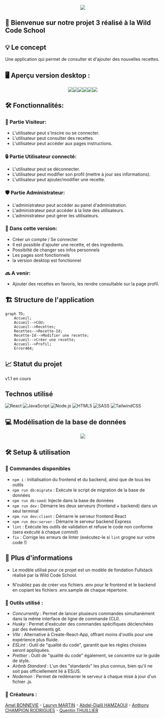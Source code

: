 <p align="center">
<img src="./client/src/assets/images/logo.png">
</p>

## 🚀 Bienvenue sur notre projet 3 réalisé à la Wild Code School <br>

## 💡 Le concept

Une application qui permet de consulter et d'ajouter des nouvelles recettes.

## 🖥️ Aperçu version desktop :

<p align="center"> 
<img src="./client/src/assets/images/Screen1.png"><img src="./client/src/assets/images/Screen2.png"><img src="./client/src/assets/images/Screen3.png"><img src="./client/src/assets/images/Screen4.png"><img src="./client/src/assets/images/Screen5.png"><img src="./client/src/assets/images/Screen6.png">
</p>

## 🛠️ Fonctionnalités:

### 👥 Partie Visiteur:

- L'utilisateur peut s'inscire ou se connecter.
- L'utilisateur peut consulter des recettes.
- L'utilisateur peut accéder aux pages instructions.

### 🔒 Partie Utilisateur connecté:

- L'utilisateur peut se déconnecter.
- L'utilisateur peut modifier son profil (mettre à jour ses informations).
- L'utilisateur peut ajouter/modifier une recette.

### 🛡️ Partie Administrateur:

- L'administrateur peut accéder au panel d'administration.
- L'administrateur peut accéder à la liste des utilisateurs.
- L'administrateur peut gérer les utilisateurs.

### 📝 Dans cette version:

- Créer un compte / Se connecter
- Il est possible d'ajouter une recette, et des ingredients.
- Possibilté de changer ses infos personnels
- Les pages sont fonctionnels
- la version desktop est fonctionnel

### 🔜 A venir:

- Ajouter des recettes en favoris, les rendre consultable sur la page profil.

## 🏗️ Structure de l'application

```mermaid
graph TD;
    Accueil;
    Accueil-->CGU;
    Accueil-->Recettes;
    Recettes-->Recette-Id;
    Recette-Id-->Modifier une recette;
    Accueil-->Créer une recette;
    Accueil-->Profil;
    Error404;
```

## 📈 Statut du projet

v1.1 en cours

## Technos utilisé

![React](https://img.shields.io/badge/-React-61DAFB?style=for-the-badge&logo=react&logoColor=white)
![JavaScript](https://img.shields.io/badge/-JavaScript-F7DF1E?style=for-the-badge&logo=javascript&logoColor=black)
![Node.js](https://img.shields.io/badge/Node.js-339933?style=for-the-badge&logo=node.js&logoColor=white)
![HTML5](https://img.shields.io/badge/-HTML5-E34F26?style=for-the-badge&logo=html5&logoColor=white)
![SASS](https://img.shields.io/badge/SASS-hotpink.svg?style=for-the-badge&logo=SASS&logoColor=white)
![TailwindCSS](https://img.shields.io/badge/tailwindcss-%2338B2AC.svg?style=for-the-badge&logo=tailwind-css&logoColor=white)

## 💻 Modélisation de la base de données

<p align="center"> 
<img src="./client/src/assets/images/BDD.png">
</p>

## 🛠️ Setup & utilisation

### 📜 Commandes disponibles

- `npm i` : Initialisation du frontend et du backend, ainsi que de tous les outils
- `npm run db:migrate` : Exécute le script de migration de la base de données
- `npm run db:seed`: Injecte dans la base de données
- `npm run dev` : Démarre les deux serveurs (frontend + backend) dans un seul terminal
- `npm run dev:client` : Démarre le serveur frontend React
- `npm run dev:server` : Démarre le serveur backend Express
- `lint` : Exécute les outils de validation et refuse le code non conforme (sera exécuté à chaque _commit_)
- `fix` : Corrige les erreurs de linter (exécutez-le si `lint` grogne sur votre code !)

## 📄 Plus d'informations

- Le modèle utilisé pour ce projet est un modèle de fondation Fullstack réalisé par la Wild Code School.

- N'oubliez pas de créer vos fichiers .env pour le frontend et le backend en copiant les fichiers .env.sample de chaque répertoire.

### 🔧 Outils utilisé :

- _Concurrently_ : Permet de lancer plusieurs commandes simultanément dans la même interface de ligne de commande (CLI).
- _Husky_ : Permet d'exécuter des commandes spécifiques déclenchées par des événements git.
- _Vite_ : Alternative à Create-React-App, offrant moins d'outils pour une expérience plus fluide.
- _ESLint_ : Outil de "qualité du code", garantit que les règles choisies seront appliquées.
- _Prettier_ : Outil de "qualité du code" également, se concentre sur le guide de style.
- _Airbnb Standard_ : L'un des "standards" les plus connus, bien qu'il ne soit pas officiellement lié à ES/JS.
- _Nodemon_ : Permet de redémarrer le serveur à chaque mise à jour d'un fichier .js.

### 👥 Créateurs :

[Amel BONNEVIE](https://github.com/BonnevieAmel) - [Lauryn MARTIN](https://github.com/Lauryn333) - [Abdel-Djalil HAMZAOUI](https://github.com/AbdelDjalilH) - [Anthony CHAMPION RODRIGUES](https://github.com/AnthonyChampion) - [Quentin THUILLIER](https://github.com/BigLZN)
